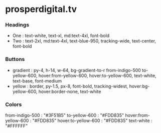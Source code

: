 # prosperdigital.tv

### Headings

- One : text-white, text-xl, md:text-4xl, font-bold
- Two : text-2xl, md:text-4xl, text-blue-950, tracking-wide, text-center, font-bold

### Buttons

- gradient : py-4, h-14, w-64, bg-gradient-to-r from-indigo-500 to-yellow-600, hover:from-yellow-600, hover:to-yellow-600, text-white, text-base, font-medium
- yellow : border, py-1.5, px-8, font-bold, tracking-widest, hover:bg-yellow-600, hover:border-none, text-white

### Colors

from-indigo-500 : "#3F51B5"
to-yellow-600 : "#FDD835"
hover:from-yellow-600 : "#FDD835"
hover:to-yellow-600 : "#FDD835"
text-white : "#FFFFFF"
